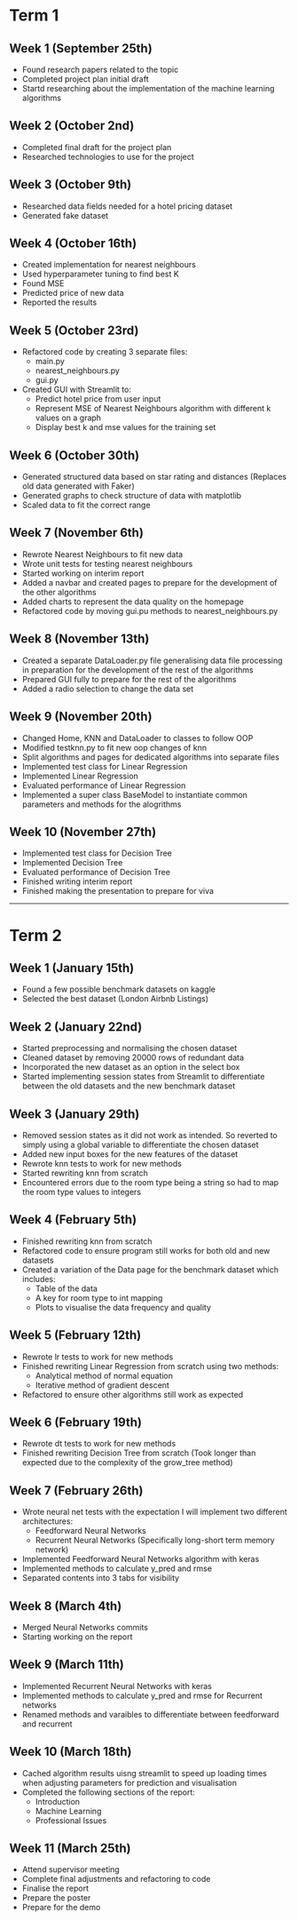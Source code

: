# Term 1

## Week 1 (September 25th)
- Found research papers related to the topic
- Completed project plan initial draft
- Startd researching about the implementation of the machine learning algorithms

## Week 2 (October 2nd)
- Completed final draft for the project plan
- Researched technologies to use for the project

## Week 3 (October 9th)
- Researched data fields needed for a hotel pricing dataset
- Generated fake dataset

## Week 4 (October 16th)
- Created implementation for nearest neighbours
- Used hyperparameter tuning to find best K
- Found MSE
- Predicted price of new data
- Reported the results

## Week 5 (October 23rd)
- Refactored code by creating 3 separate files:
    - main.py
    - nearest_neighbours.py
    - gui.py
- Created GUI with Streamlit to:
    - Predict hotel price from user input
    - Represent MSE of Nearest Neighbours algorithm with different k values on a graph
    - Display best k and mse values for the training set

## Week 6 (October 30th)
- Generated structured data based on star rating and distances (Replaces old data generated with Faker)
- Generated graphs to check structure of data with matplotlib
- Scaled data to fit the correct range

## Week 7 (November 6th)
- Rewrote Nearest Neighbours to fit new data
- Wrote unit tests for testing nearest neighbours
- Started working on interim report
- Added a navbar and created pages to prepare for the development of the other algorithms
- Added charts to represent the data quality on the homepage
- Refactored code by moving gui.pu methods to nearest_neighbours.py

## Week 8 (November 13th)
- Created a separate DataLoader.py file generalising data file processing in preparation for the development of the rest of the algorithms
- Prepared GUI fully to prepare for the rest of the algorithms
- Added a radio selection to change the data set

## Week 9 (November 20th)
- Changed Home, KNN and DataLoader to classes to follow OOP
- Modified testknn.py to fit new oop changes of knn
- Split algorithms and pages for dedicated algorithms into separate files
- Implemented test class for Linear Regression
- Implemented Linear Regression
- Evaluated performance of Linear Regression
- Implemented a super class BaseModel to instantiate common parameters and methods for the alogrithms


## Week 10 (November 27th)
- Implemented test class for Decision Tree
- Implemented Decision Tree
- Evaluated performance of Decision Tree
- Finished writing interim report
- Finished making the presentation to prepare for viva

__________________________

# Term 2

## Week 1 (January 15th)
- Found a few possible benchmark datasets on kaggle
- Selected the best dataset (London Airbnb Listings)

## Week 2 (January 22nd)
- Started preprocessing and normalising the chosen dataset
- Cleaned dataset by removing 20000 rows of redundant data
- Incorporated the new dataset as an option in the select box
- Started implementing session states from Streamlit to differentiate between the old datasets and the new benchmark dataset

## Week 3 (January 29th)
- Removed session states as it did not work as intended. So reverted to simply using a global variable to differentiate the chosen dataset
- Added new input boxes for the new features of the dataset
- Rewrote knn tests to work for new methods
- Started rewriting knn from scratch
- Encountered errors due to the room type being a string so had to map the room type values to integers

## Week 4 (February 5th)
- Finished rewriting knn from scratch
- Refactored code to ensure program still works for both old and new datasets
- Created a variation of the Data page for the benchmark dataset which includes:
    - Table of the data
    - A key for room type to int mapping
    - Plots to visualise the data frequency and quality

## Week 5 (February 12th)
- Rewrote lr tests to work for new methods
- Finished rewriting Linear Regression from scratch using two methods:
    - Analytical method of normal equation
    - Iterative method of gradient descent
- Refactored to ensure other algorithms still work as expected

## Week 6 (February 19th)
- Rewrote dt tests to work for new methods
- Finished rewriting Decision Tree from scratch (Took longer than expected due to the complexity of the grow_tree method)

## Week 7 (February 26th)
- Wrote neural net tests with the expectation I will implement two different architectures:
    - Feedforward Neural Networks
    - Recurrent Neural Networks (Specifically long-short term memory network)
- Implemented Feedforward Neural Networks algorithm with keras
- Implemented methods to calculate y_pred and rmse
- Separated contents into 3 tabs for visibility

## Week 8 (March 4th)
- Merged Neural Networks commits
- Starting working on the report

## Week 9 (March 11th)
- Implemented Recurrent Neural Networks with keras
- Implemented methods to calculate y_pred and rmse for Recurrent networks
- Renamed methods and varaibles to differentiate between feedforward and recurrent


## Week 10 (March 18th)
- Cached algorithm results uisng streamlit to speed up loading times when adjusting parameters for prediction and visualisation
- Completed the following sections of the report:
    - Introduction
    - Machine Learning
    - Professional Issues

## Week 11 (March 25th)
- Attend supervisor meeting
- Complete final adjustments and refactoring to code
- Finalise the report
- Prepare the poster
- Prepare for the demo